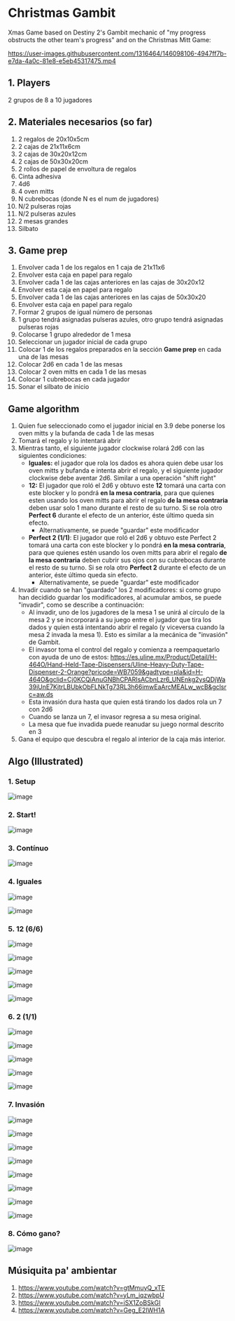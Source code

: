 # Christmas Gambit

Xmas Game based on Destiny 2's Gambit mechanic of "my progress obstructs the other team's progress" and on the Christmas Mitt Game:


https://user-images.githubusercontent.com/1316464/146098106-4947ff7b-e7da-4a0c-81e8-e5eb45317475.mp4


## 1. Players

2 grupos de 8 a 10 jugadores

## 2. Materiales necesarios (so far)

1. 2 regalos de 20x10x5cm
2. 2 cajas de 21x11x6cm
3. 2 cajas de 30x20x12cm
4. 2 cajas de 50x30x20cm
5. 2 rollos de papel de envoltura de regalos
6. Cinta adhesiva
8. 4d6
9. 4 oven mitts
10. N cubrebocas (donde N es el num de jugadores)
11. N/2 pulseras rojas
12. N/2 pulseras azules
13. 2 mesas grandes
14. Silbato

## 3. Game prep

1. Envolver cada 1 de los regalos en 1 caja de 21x11x6
2. Envolver esta caja en papel para regalo
3. Envolver cada 1 de las cajas anteriores en las cajas de 30x20x12
4. Envolver esta caja en papel para regalo
5. Envolver cada 1 de las cajas anteriores en las cajas de 50x30x20
6. Envolver esta caja en papel para regalo
7. Formar 2 grupos de igual número de personas
8. 1 grupo tendrá asignadas pulseras azules, otro grupo tendrá asignadas pulseras rojas
9. Colocarse 1 grupo alrededor de 1 mesa
10. Seleccionar un jugador inicial de cada grupo
11. Colocar 1 de los regalos preparados en la sección **Game prep** en cada una de las mesas
12. Colocar 2d6 en cada 1 de las mesas
13. Colocar 2 oven mitts en cada 1 de las mesas
14. Colocar 1 cubrebocas en cada jugador
15. Sonar el silbato de inicio


## Game algorithm

1. Quien fue seleccionado como el jugador inicial en 3.9 debe ponerse los oven mitts y la bufanda de cada 1 de las mesas
2. Tomará el regalo y lo intentará abrir
3. Mientras tanto, el siguiente jugador clockwise rolará 2d6 con las siguientes condiciones:
   - **Iguales:** el jugador que rola los dados es ahora quien debe usar los oven mitts y bufanda e intenta abrir el regalo, y el siguiente jugador clockwise debe aventar 2d6. Similar a una operación "shift right"
   - **12:** El jugador que roló el 2d6 y obtuvo este **12** tomará una carta con este blocker y lo pondrá **en la mesa contraria**, para que quienes esten usando los oven mitts para abrir el regalo **de la mesa contraria** deben usar solo 1 mano durante el resto de su turno. Si se rola otro **Perfect 6** durante el efecto de un anterior, éste último queda sin efecto.
      - Alternativamente, se puede "guardar" este modificador
   - **Perfect 2 (1/1)**: El jugador que roló el 2d6 y obtuvo este Perfect 2 tomará una carta con este blocker y lo pondrá **en la mesa contraria**, para que quienes estén usando los oven mitts para abrir el regalo **de la mesa contraria** deben cubrir sus ojos con su cubrebocas durante el resto de su turno. Si se rola otro **Perfect 2** durante el efecto de un anterior, éste último queda sin efecto.
      - Alternativamente, se puede "guardar" este modificador
4. Invadir cuando se han "guardado" los 2 modificadores: si como grupo han decidido guardar los modificadores, al acumular ambos, se puede "invadir", como se describe a continuación:
   - Al invadir, uno de los jugadores de la mesa 1 se unirá al círculo de la mesa 2 y se incorporará a su juego entre el jugador que tira los dados y quien está intentando abrir el regalo (y viceversa cuando la mesa 2 invada la mesa 1). Esto es similar a la mecánica de "invasión" de Gambit.
   - El invasor toma el control del regalo y comienza a reempaquetarlo con ayuda de uno de estos: https://es.uline.mx/Product/Detail/H-464O/Hand-Held-Tape-Dispensers/Uline-Heavy-Duty-Tape-Dispenser-2-Orange?pricode=WB7059&gadtype=pla&id=H-464O&gclid=Cj0KCQiAnuGNBhCPARIsACbnLzr6_UNEnkg2ysQDjWa39iUnE7KjtrLBUbkObFLNkTg73RL3h66imwEaArcMEALw_wcB&gclsrc=aw.ds
   - Esta invasión dura hasta que quien está tirando los dados rola un 7 con 2d6
   - Cuando se lanza un 7, el invasor regresa a su mesa original.
   - La mesa que fue invadida puede reanudar su juego normal descrito en 3
6. Gana el equipo que descubra el regalo al interior de la caja más interior.

## Algo (Illustrated)

### 1. Setup

![image](https://user-images.githubusercontent.com/1316464/146062908-14f0746c-b96f-4561-943a-4c7272903204.png)

### 2. Start!

![image](https://user-images.githubusercontent.com/1316464/146063873-7844bae0-fe90-4767-8bae-8e929143a7fb.png)

### 3. Contínuo

![image](https://user-images.githubusercontent.com/1316464/146063855-8148dc93-3ee9-4ff5-bbfc-5473056a0846.png)

### 4. Iguales

![image](https://user-images.githubusercontent.com/1316464/146064064-07d8b3c9-5b54-475c-b700-a9d0ff6fc1d5.png)

![image](https://user-images.githubusercontent.com/1316464/146064577-443af5b9-3f82-4edb-a7d2-de1e262a7db4.png)

### 5. 12 (6/6)

![image](https://user-images.githubusercontent.com/1316464/146065913-c40a3868-739c-404f-81b8-398ca01fb8f5.png)

![image](https://user-images.githubusercontent.com/1316464/146066814-820be12d-c8a1-4f5c-90a4-d47821199c9f.png)

![image](https://user-images.githubusercontent.com/1316464/146082046-2620a047-6dae-43a7-8b3e-783e674f7ce6.png)

![image](https://user-images.githubusercontent.com/1316464/146082105-4a3ed95d-890b-463b-93ab-ff1273139a34.png)

![image](https://user-images.githubusercontent.com/1316464/146082267-ef025a50-25f7-4397-ba90-fd376ed587dc.png)

### 6. 2 (1/1)

![image](https://user-images.githubusercontent.com/1316464/146082646-7f216470-7242-4518-a374-dd41c0cbcdcd.png)

![image](https://user-images.githubusercontent.com/1316464/146083527-0380db17-ebf5-436c-8df9-746d4a79d5b0.png)

![image](https://user-images.githubusercontent.com/1316464/146084120-e45354a2-ad1f-4367-9202-0aa7b950cb0f.png)

![image](https://user-images.githubusercontent.com/1316464/146084863-25d3df4e-a40c-495e-8aae-86333517a48a.png)

![image](https://user-images.githubusercontent.com/1316464/146085060-fc40c385-8684-45e8-9f02-c9688df0009e.png)


### 7. Invasión

![image](https://user-images.githubusercontent.com/1316464/146085240-5814112b-9178-42e0-9e54-7e8eb50df4af.png)

![image](https://user-images.githubusercontent.com/1316464/146085745-3f3ef542-9aa9-4c78-8701-3baccc3ab511.png)

![image](https://user-images.githubusercontent.com/1316464/146086016-8f9c4063-5b98-49a5-a899-8dddf50b45ec.png)

![image](https://user-images.githubusercontent.com/1316464/146089429-d2a1f608-ccfe-42b6-afae-8914f1c907c2.png)

![image](https://user-images.githubusercontent.com/1316464/146089978-cb05c9f2-b354-43e0-b1d1-0b2796af0519.png)


![image](https://user-images.githubusercontent.com/1316464/146091710-19dbdfe0-5957-4e23-b33c-3d4e047c731b.png)

![image](https://user-images.githubusercontent.com/1316464/146092276-a4772ec8-00d1-49b6-ae69-f8a30781ba13.png)

![image](https://user-images.githubusercontent.com/1316464/146092534-8cc7b4c5-4170-4dce-ace0-afe3a08e47ff.png)


### 8. Cómo gano?


![image](https://user-images.githubusercontent.com/1316464/146093436-f2314991-5fdc-4a96-be89-0cf2c3c6d954.png)









## Músiquita pa' ambientar

1. https://www.youtube.com/watch?v=gtMmuyQ_xTE
2. https://www.youtube.com/watch?v=yLm_iqzwbpU
3. https://www.youtube.com/watch?v=iSX1ZoBSkGI
4. https://www.youtube.com/watch?v=Geg_E2IWH1A




